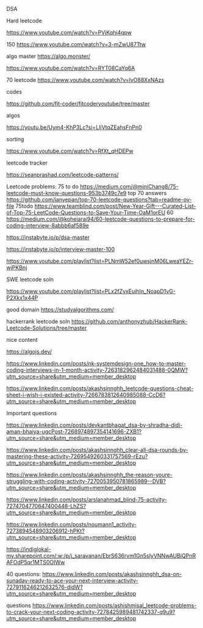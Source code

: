 


DSA


Hard leetcode

https://www.youtube.com/watch?v=PVjKqhi4qpw


150
https://www.youtube.com/watch?v=3-mZwU87Ttw


algo master
https://algo.monster/

https://www.youtube.com/watch?v=RYT08CaYq6A

70 leetcode
https://www.youtube.com/watch?v=lvO88XxNAzs

codes

https://github.com/fit-coder/fitcoderyoutube/tree/master

algos

https://youtu.be/Uym4-KhP3Lc?si=LIjVtqZEahsFnPn0


sorting

https://www.youtube.com/watch?v=RfXt_qHDEPw

leetcode tracker

https://seanprashad.com/leetcode-patterns/



Leetcode problems:
75 to do
https://medium.com/@miniChang8/75-leetcode-must-know-questions-953b3749c7e9
top 70 answers
https://github.com/ianyepan/top-70-leetcode-questions?tab=readme-ov-file
75todo
https://www.teamblind.com/post/New-Year-Gift---Curated-List-of-Top-75-LeetCode-Questions-to-Save-Your-Time-OaM1orEU
60 
https://medium.com/@koheiarai94/60-leetcode-questions-to-prepare-for-coding-interview-8abbb6af589e







https://instabyte.io/p/dsa-master

https://instabyte.io/p/interview-master-100


https://www.youtube.com/playlist?list=PLNmW52ef0uwsjnM06LweaYEZr-wjPKBnj


SWE leetcode soln

https://www.youtube.com/playlist?list=PLx2fZyxEuihIn_NoapD1vG-P2Xkx1x44P


good domain
https://studyalgorithms.com/

hackerrank leetcode soln
https://github.com/anthonyzhub/HackerRank-Leetcode-Solutions/tree/master


nice content

https://algojs.dev/



https://www.linkedin.com/posts/nk-systemdesign-one_how-to-master-coding-interviews-in-1-month-activity-7263182962484031488-0QMW?utm_source=share&utm_medium=member_desktop


https://www.linkedin.com/posts/akashsinnghh_leetcode-questions-cheat-sheet-i-wish-i-existed-activity-7266783812640985088-CcD6?utm_source=share&utm_medium=member_desktop


Important questions

https://www.linkedin.com/posts/devkantbhagat_dsa-by-shradha-didi-aman-bhaiya-ugcPost-7268974897354141696-ZXB1?utm_source=share&utm_medium=member_desktop





https://www.linkedin.com/posts/akashsinnghh_clear-all-dsa-rounds-by-mastering-these-activity-7269549260331757569-rEzu?utm_source=share&utm_medium=member_desktop



https://www.linkedin.com/posts/akashsinnghh_the-reason-youre-struggling-with-coding-activity-7270053950781865989--DVB?utm_source=share&utm_medium=member_desktop


https://www.linkedin.com/posts/arslanahmad_blind-75-activity-7274704770647400448-LhZS?utm_source=share&utm_medium=member_desktop


https://www.linkedin.com/posts/noumann1_activity-7273894548903206912-hPKt?utm_source=share&utm_medium=member_desktop


https://indiglokal-my.sharepoint.com/:w:/p/j_saravanan/EbrS636rvm1Gn5sIyVNNwAUBiQPnRAFOdP5qr1MTS0OIWw


40 questions:
https://www.linkedin.com/posts/akashsinnghh_dsa-on-sunaday-ready-to-ace-your-next-interview-activity-7279116246212632576-didW?utm_source=share&utm_medium=member_desktop




questions 
https://www.linkedin.com/posts/ashishmisal_leetcode-problems-to-crack-your-next-coding-activity-7278425989481742337-q9u9?utm_source=share&utm_medium=member_desktop



